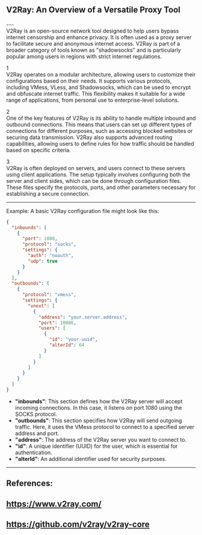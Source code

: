 ## V2Ray: An Overview of a Versatile Proxy Tool <br>
---<br>
V2Ray is an open-source network tool designed to help users bypass internet censorship and enhance privacy. It is often used as a proxy server to facilitate secure and anonymous internet access. V2Ray is part of a broader category of tools known as "shadowsocks" and is particularly popular among users in regions with strict internet regulations.

1  
V2Ray operates on a modular architecture, allowing users to customize their configurations based on their needs. It supports various protocols, including VMess, VLess, and Shadowsocks, which can be used to encrypt and obfuscate internet traffic. This flexibility makes it suitable for a wide range of applications, from personal use to enterprise-level solutions.

2  
One of the key features of V2Ray is its ability to handle multiple inbound and outbound connections. This means that users can set up different types of connections for different purposes, such as accessing blocked websites or securing data transmission. V2Ray also supports advanced routing capabilities, allowing users to define rules for how traffic should be handled based on specific criteria.

3  
V2Ray is often deployed on servers, and users connect to these servers using client applications. The setup typically involves configuring both the server and client sides, which can be done through configuration files. These files specify the protocols, ports, and other parameters necessary for establishing a secure connection.

---  
Example: A basic V2Ray configuration file might look like this:

```json
{
  "inbounds": [
    {
      "port": 1080,
      "protocol": "socks",
      "settings": {
        "auth": "noauth",
        "udp": true
      }
    }
  ],
  "outbounds": [
    {
      "protocol": "vmess",
      "settings": {
        "vnext": [
          {
            "address": "your.server.address",
            "port": 10086,
            "users": [
              {
                "id": "your-uuid",
                "alterId": 64
              }
            ]
          }
        ]
      }
    }
  ]
}
```
- **"inbounds"**: This section defines how the V2Ray server will accept incoming connections. In this case, it listens on port 1080 using the SOCKS protocol.
- **"outbounds"**: This section specifies how V2Ray will send outgoing traffic. Here, it uses the VMess protocol to connect to a specified server address and port.
- **"address"**: The address of the V2Ray server you want to connect to.
- **"id"**: A unique identifier (UUID) for the user, which is essential for authentication.
- **"alterId"**: An additional identifier used for security purposes.

---  
## References:  
## https://www.v2ray.com/  
## https://github.com/v2ray/v2ray-core  